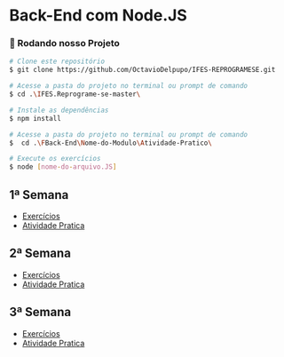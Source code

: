 # Back-End com Node.JS

### 🎲 Rodando nosso Projeto

```bash
# Clone este repositório
$ git clone https://github.com/OctavioDelpupo/IFES-REPROGRAMESE.git

# Acesse a pasta do projeto no terminal ou prompt de comando
$ cd .\IFES.Reprograme-se-master\

# Instale as dependências
$ npm install

# Acesse a pasta do projeto no terminal ou prompt de comando
$  cd .\FBack-End\Nome-do-Modulo\Atividade-Pratico\

# Execute os exercícios
$ node [nome-do-arquivo.JS]

```

## 1ª Semana

- [Exercícios](./Modulo-1-NodeJS/Exercicio/)
- [Atividade Pratica](./Modulo-1-NodeJS/Atividade-Pratica/)

## 2ª Semana

- [Exercícios]()
- [Atividade Pratica]()

## 3ª Semana

- [Exercícios](./Modulo-3-NodeJS/Exercicio/)
- [Atividade Pratica](./Modulo-3-NodeJS/Atividade-Pratico/)
